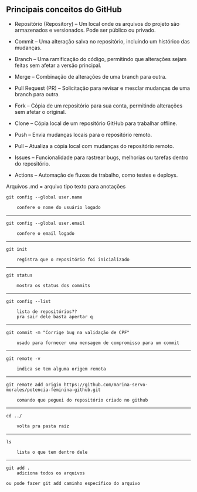 ## Principais conceitos do GitHub

* Repositório (Repository) – Um local onde os arquivos do projeto são armazenados e versionados. Pode ser público ou privado.

* Commit – Uma alteração salva no repositório, incluindo um histórico das mudanças.

* Branch – Uma ramificação do código, permitindo que alterações sejam feitas sem afetar a versão principal.

* Merge – Combinação de alterações de uma branch para outra.

* Pull Request (PR) – Solicitação para revisar e mesclar mudanças de uma branch para outra.

* Fork – Cópia de um repositório para sua conta, permitindo alterações sem afetar o original.

* Clone – Cópia local de um repositório GitHub para trabalhar offline.

* Push – Envia mudanças locais para o repositório remoto.

* Pull – Atualiza a cópia local com mudanças do repositório remoto.

* Issues – Funcionalidade para rastrear bugs, melhorias ou tarefas dentro do repositório.

* Actions – Automação de fluxos de trabalho, como testes e deploys.



Arquivos .md = arquivo tipo texto para anotações


    git config --global user.name

        confere o nome do usuário logado

-----------------

    git config --global user.email

        confere o email logado

-----------------

    git init

        registra que o repositório foi inicializado

-----------------

    git status 

        mostra os status dos commits

-----------------

    git config --list

        lista de repositórios?? 
        pra sair dele basta apertar q

-----------------

    git commit -m "Corrige bug na validação de CPF"

        usado para fornecer uma mensagem de compromisso para um commit

-----------------

    git remote -v

        indica se tem alguma origem remota


-----------------

    git remote add origin https://github.com/marina-servo-morales/potencia-feminina-github.git

        comando que peguei do repositório criado no github


-----------------

    cd ../

        volta pra pasta raiz

-----------------

    ls

        lista o que tem dentro dele

-----------------

    git add .
        adiciona todos os arquivos

    ou pode fazer git add caminho específico do arquivo